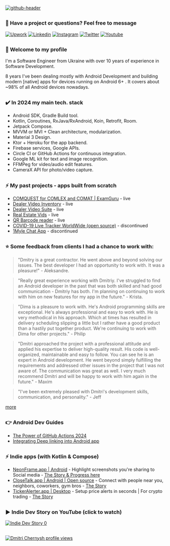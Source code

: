 
<!-- [![Readme Card](https://github-readme-stats.vercel.app/api/pin/?username=mobiledevpro&repo=Jetpack-Compose-ChatApp-Template&theme=dark&PAT_1=111122)](https://github.com/mobiledevpro/Jetpack-Compose-ChatApp-Template)
[![Readme Card](https://github-readme-stats.vercel.app/api/pin/?username=mobiledevpro&repo=Android-Kotlin-MVVM-Template&theme=dark&PAT_1=11122)](https://github.com/mobiledevpro/Android-Kotlin-MVVM-Template) -->

[![github-header](https://github.com/dmitriy-chernysh/dmitriy-chernysh/assets/5750211/f2aa94f9-8920-4068-9e8e-f4beeb268aa5)](https://www.youtube.com/@mobiledevpro?sub_confirmation=1&utm_source=github_main_profile_banner)

##
### :speech_balloon: Have a project or questions? Feel free to message
[![Upwork](https://img.shields.io/badge/-upwork-14a800?logo=upwork&logoColor=white)](https://www.upwork.com/freelancers/dmitrich)
[![Linkedin](https://img.shields.io/badge/-linkedin-0A66C2?logo=linkedin&logoColor=white)](https://www.linkedin.com/in/dmitriychernysh/)
[![Instagram](https://img.shields.io/badge/-instagram-E4405F?logo=instagram&message=Behind+the+scenes+in+Storiesn&logoColor=white)](https://www.instagram.com/mobiledevpro/)
[![Twitter](https://img.shields.io/badge/-twitter-1DA1F2?logo=twitter&logoColor=white)](https://twitter.com/mobiledev_pro)
[![Youtube](https://img.shields.io/badge/-youtube-red?logo=youtube&message=Youtube)](https://www.youtube.com/@mobiledevpro?sub_confirmation=1&utm_source=github_main_profile)

## 
### 👋 Welcome to my profile 
  
I'm a Software Engineer from Ukraine with over 10 years of experience in Software Development.

8 years I've been dealing mostly with Android Development and building modern [native] apps for devices running on Android 6+ . It covers about ~98% of all Android devices nowadays.

## 
### :heavy_check_mark: In 2024 my main tech. stack

* Android SDK, Gradle Build tool.
* Kotlin, Coroutines, RxJava/RxAndroid, Koin, Retrofit, Room.
* Jetpack Compose.
* MVVM or MVI + Clean architecture, modularization.
* Material 3 Design.
* Ktor + Heroku for the app backend.
* Firebase services, Google APIs.
* Circle CI or GitHub Actions for continuous integration.
* Google ML kit for text and image recognition.
* FFMPeg for video/audio edit features.
* CameraX API for photo/video capture.

## 
### ⚡ My past projects - apps built from scratch
- [COMQUEST for COMLEX and COMAT | ExamGuru](https://play.google.com/store/apps/details?id=exam.comquest.test) - live
- [Dealer Video Inventory](https://play.google.com/store/apps/details?id=com.lesa.videoinventory.stream.new) - live
- [Dealer Video Suite](https://play.google.com/store/apps/details?id=com.lesa.dealervideosuite) - live
- [Real Estate Vids](https://play.google.com/store/apps/details?id=com.lesa.realestate) - live
- [QR Barcode reader](https://play.google.com/store/apps/details?id=com.mobiledevpro.barcodescanner) - live
- [COVID-19 Live Tracker WorldWide (open source)](https://github.com/dmitriy-chernysh/covid-19-tracker-android) - discontinued
- [1Myle Chat App](https://www.instagram.com/p/Bi42AwDBWUx/) - discontinued

## 
### ⭐️ Some feedback from clients I had a chance to work with:
> "Dmitry is a great contractor. He went above and beyond solving our issues. The best developer I had an opportunity to work with. It was a pleasure!" - Aleksandre.

> "Really great experience working with Dmitriy. I've struggled to find an Android developer in the past that was both skilled and had good communication - Dmitriy has both. I'm planning on continuing to work with him on new features for my app in the future." - Krista.

> "Dima is a pleasure to work with. He's Android programming skills are exceptional. He's always professional and easy to work with. He is very methodical in his approach. Which at times has resulted in delivery scheduling slipping a little but I rather have a good product than a hastily put together product. We're continuing to work with Dima for other projects." - Philip

> "Dmitri approached the project with a professional attitude and applied his expertise to deliver high-quality result. His code is well-organized, maintainable and easy to follow. You can see he is an expert in Android development. He went beyond simply fulfilling the requirements and addressed other issues in the project that I was not aware of. The communication was great as well. I very much recommend Dmitri and will be happy to work with him again in the future." - Maxim

> "I've been extremely pleased with Dmitri's development skills, communication, and personality." - Jeff

[more](https://www.upwork.com/freelancers/dmitrich)

##
### :point_right: Android Dev Guides
- [The Power of GitHub Actions 2024](https://mobiledevpro.gumroad.com/l/zjbvsd)
- [Integrating Deep linking into Android app](https://mobiledevpro.gumroad.com/l/deep-links)


## 
### ⚡ Indie apps (with Kotlin & Compose)
- [NeonFrame.app | Android](https://neonframe.app?utm_source=github_main_profile) - Highlight screenshots you're sharing to Social media - [The Story & Progress here](https://www.instagram.com/stories/highlights/18007174618958014/)
- [CloseTalk.app | Android | Open source](https://github.com/mobiledevpro/Jetpack-Compose-ChatApp-Template) - Connect with people near you, neighbors, coworkers, gym bros - [The Story](https://www.instagram.com/stories/highlights/17979507133965779/)
- [TickerAlerter.app | Desktop](https://tickeralerter.app/) - Setup price alerts in seconds | For crypto trading - [The Story](https://www.instagram.com/stories/highlights/17958544361356879/)

##
### ▶️ Indie Dev Story on YouTube (click to watch)
[![Indie Dev Story 0](https://img.youtube.com/vi/E0VEUGhzcoo/0.jpg)](https://www.youtube.com/watch?v=E0VEUGhzcoo)

## 
[![Dmitri Chernysh profile views](https://u8views.com/api/v1/github/profiles/5750211/views/day-week-month-total-count.svg)](https://u8views.com/github/dmitriy-chernysh)

<!--
**dmitriy-chernysh/dmitriy-chernysh** is a ✨ _special_ ✨ repository because its `README.md` (this file) appears on your GitHub profile.

Here are some ideas to get you started:

- 🔭 I’m currently working on ...
- 🌱 I’m currently learning ...
- 👯 I’m looking to collaborate on ...
- 🤔 I’m looking for help with ...
- 💬 Ask me about ...
- 📫 How to reach me: ...
- 😄 Pronouns: ...
- ⚡ Fun fact: ...
-->
